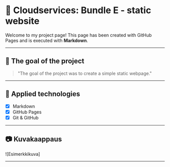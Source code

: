 # 🌟 Cloudservices: Bundle E - static website  

Welcome to my project page! This page has been created with GitHub Pages and is executed with **Markdown**.

---

## 🔹 The goal of the project  
> "The goal of the project was to create a simple static webpage."

---

## 📌 Applied technologies  

- [x] Markdown  
- [x] GitHub Pages  
- [x] Git & GitHub  

---

## 📷 Kuvakaappaus  

![Esimerkkikuva]  

---


